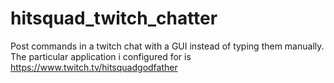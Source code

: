 # hitsquad_twitch_chatter
Post commands in a twitch chat with a GUI instead of typing them manually. The particular application i configured for is https://www.twitch.tv/hitsquadgodfather
